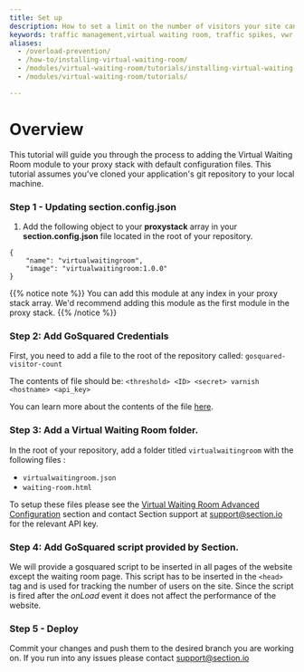 ```yaml
---
title: Set up
description: How to set a limit on the number of visitors your site can safely handle.
keywords: traffic management,virtual waiting room, traffic spikes, vwr
aliases:
  - /overload-prevention/
  - /how-to/installing-virtual-waiting-room/
  - /modules/virtual-waiting-room/tutorials/installing-virtual-waiting-room/
  - /modules/virtual-waiting-room/tutorials/

---
```


# Overview

This tutorial will guide you through the process to adding the Virtual Waiting Room module to your proxy stack with default configuration files. This tutorial assumes you've cloned your application's git repository to your local machine.

### Step 1 - Updating section.config.json

1. Add the following object to your **proxystack** array in your **section.config.json** file located in the root of your repository.

```
{
    "name": "virtualwaitingroom",
    "image": "virtualwaitingroom:1.0.0"
}
```

{{% notice note %}}
You can add this module at any index in your proxy stack array. We'd recommend adding this module as the first module in the proxy stack.
{{% /notice %}}

### Step 2: Add GoSquared Credentials

First, you need to add a file to the root of the repository called:
`gosquared-visitor-count`

The contents of file should be:
`<threshold> <ID> <secret> varnish <hostname> <api_key>`

You can learn more about the contents of the file [here](/docs/modules/virtual-waiting-room/reference/go-squared-credentials/).

### Step 3: Add a Virtual Waiting Room folder.

In the root of your repository, add a folder titled `virtualwaitingroom` with the following files :

- `virtualwaitingroom.json`
- `waiting-room.html`


To setup these files please see the [Virtual Waiting Room Advanced Configuration](/docs/modules/virtual-waiting-room/reference/virtual-waiting-room-advanced-configuration/) section and contact Section support at support@section.io for the relevant API key.

### Step 4: Add GoSquared script provided by Section.

We will provide a gosquared script to be inserted in all pages of the website except the waiting room page. This script has to be inserted in the `<head>` tag and is used for tracking the number of users on the site. Since the script is fired after the *onLoad* event it does not affect the performance of the website.

### Step 5 - Deploy

Commit your changes and push them to the desired branch you are working on. If you run into any issues please contact support@section.io